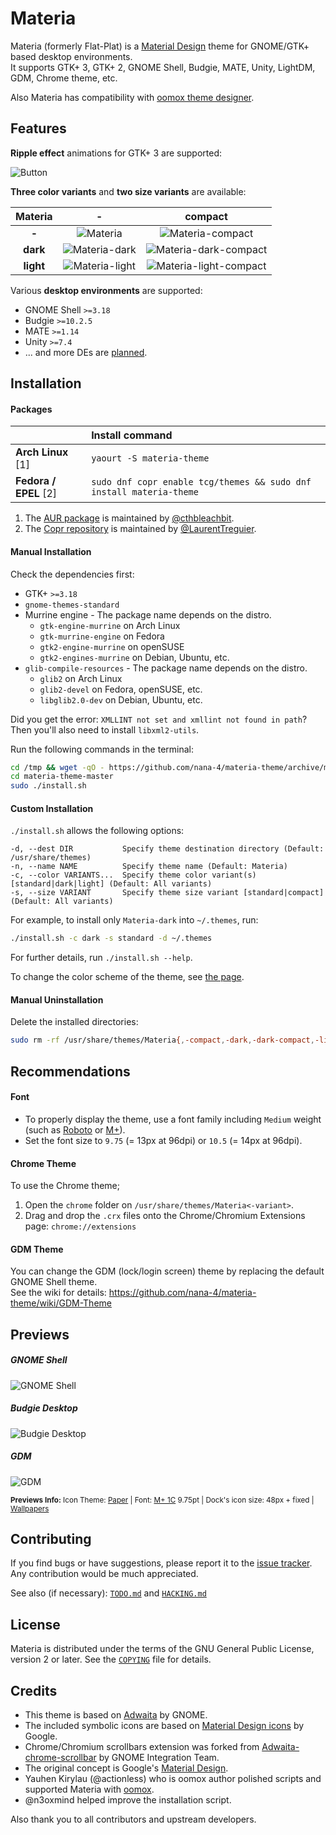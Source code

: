 # Materia

Materia (formerly Flat-Plat) is a [Material Design](https://material.io) theme for GNOME/GTK+ based desktop environments.  
It supports GTK+ 3, GTK+ 2, GNOME Shell, Budgie, MATE, Unity, LightDM, GDM, Chrome theme, etc.

Also Materia has compatibility with [oomox theme designer](https://github.com/actionless/oomox).

## Features

**Ripple effect** animations for GTK+ 3 are supported:

![Button](../images/Button.gif?raw=true)

**Three color variants** and **two size variants** are available:

| **Materia** | **-** | **compact** |
|:-:|:-:|:-:|
| **-** | ![Materia](../images/Materia.png?raw=true) | ![Materia-compact](../images/Materia-compact.png?raw=true) |
| **dark** | ![Materia-dark](../images/Materia-dark.png?raw=true) | ![Materia-dark-compact](../images/Materia-dark-compact.png?raw=true) |
| **light** | ![Materia-light](../images/Materia-light.png?raw=true) | ![Materia-light-compact](../images/Materia-light-compact.png?raw=true) |

Various **desktop environments** are supported:

- GNOME Shell `>=3.18`
- Budgie `>=10.2.5`
- MATE `>=1.14`
- Unity `>=7.4`
- ... and more DEs are [planned](TODO.md#supports).

## Installation

#### Packages

|| **Install command** |
|:-|:-|
| **Arch Linux** [1] | `yaourt -S materia-theme` |
| **Fedora / EPEL** [2] | `sudo dnf copr enable tcg/themes && sudo dnf install materia-theme` |

1. The [AUR package](https://aur.archlinux.org/packages/materia-theme/) is maintained by [@cthbleachbit](https://github.com/cthbleachbit).
2. The [Copr repository](https://copr.fedorainfracloud.org/coprs/tcg/themes/) is maintained by [@LaurentTreguier](https://github.com/LaurentTreguier).

#### Manual Installation

Check the dependencies first:

- GTK+ `>=3.18`
- `gnome-themes-standard`
- Murrine engine - The package name depends on the distro.
  - `gtk-engine-murrine` on Arch Linux
  - `gtk-murrine-engine` on Fedora
  - `gtk2-engine-murrine` on openSUSE
  - `gtk2-engines-murrine` on Debian, Ubuntu, etc.
- `glib-compile-resources` - The package name depends on the distro.
  - `glib2` on Arch Linux
  - `glib2-devel` on Fedora, openSUSE, etc.
  - `libglib2.0-dev` on Debian, Ubuntu, etc.

Did you get the error: `XMLLINT not set and xmllint not found in path`? Then you'll also need to install `libxml2-utils`.

Run the following commands in the terminal:

```sh
cd /tmp && wget -qO - https://github.com/nana-4/materia-theme/archive/master.tar.gz | tar xz
cd materia-theme-master
sudo ./install.sh
```

#### Custom Installation

`./install.sh` allows the following options:

```
-d, --dest DIR           Specify theme destination directory (Default: /usr/share/themes)
-n, --name NAME          Specify theme name (Default: Materia)
-c, --color VARIANTS...  Specify theme color variant(s) [standard|dark|light] (Default: All variants)
-s, --size VARIANT       Specify theme size variant [standard|compact] (Default: All variants)
```

For example, to install only `Materia-dark` into `~/.themes`, run:

```sh
./install.sh -c dark -s standard -d ~/.themes
```

For further details, run `./install.sh --help`.

To change the color scheme of the theme, see [the page](HACKING.md#changing-the-color-scheme-with-script).

#### Manual Uninstallation

Delete the installed directories:

```sh
sudo rm -rf /usr/share/themes/Materia{,-compact,-dark,-dark-compact,-light,-light-compact}
```

## Recommendations

#### Font

- To properly display the theme, use a font family including `Medium` weight (such as [Roboto](https://github.com/google/roboto) or [M+](https://mplus-fonts.osdn.jp)).
- Set the font size to `9.75` (= 13px at 96dpi) or `10.5` (= 14px at 96dpi).

#### Chrome Theme

To use the Chrome theme;

1. Open the `chrome` folder on `/usr/share/themes/Materia<-variant>`.
2. Drag and drop the `.crx` files onto the Chrome/Chromium Extensions page: `chrome://extensions`

#### GDM Theme

You can change the GDM (lock/login screen) theme by replacing the default GNOME Shell theme.  
See the wiki for details: https://github.com/nana-4/materia-theme/wiki/GDM-Theme

## Previews

##### GNOME Shell
![GNOME Shell](../images/gnome.png?raw=true)

##### Budgie Desktop
![Budgie Desktop](../images/budgie.png?raw=true)

##### GDM
![GDM](../images/gdm-unlock.png?raw=true)

<sub>**Previews Info:** Icon Theme: [Paper](https://github.com/snwh/paper-icon-theme) | Font: [M+ 1C](https://mplus-fonts.osdn.jp) 9.75pt | Dock's icon size: 48px + fixed | [Wallpapers](https://imgur.com/a/v2Ovx)</sub>

## Contributing

If you find bugs or have suggestions, please report it to the [issue tracker](https://github.com/nana-4/materia-theme/issues). Any contribution would be much appreciated.

See also (if necessary): [`TODO.md`](TODO.md) and [`HACKING.md`](HACKING.md)

## License

Materia is distributed under the terms of the GNU General Public License, version 2 or later. See the [`COPYING`](COPYING) file for details.

## Credits

- This theme is based on [Adwaita](HACKING.md#upstream-theme-sources) by GNOME.
- The included symbolic icons are based on [Material Design icons](https://github.com/google/material-design-icons) by Google.
- Chrome/Chromium scrollbars extension was forked from [Adwaita-chrome-scrollbar](https://github.com/gnome-integration-team/chrome-gnome-scrollbar) by GNOME Integration Team.
- The original concept is Google's [Material Design](https://material.io).
- Yauhen Kirylau (@actionless) who is oomox author polished scripts and supported Materia with [oomox](https://github.com/actionless/oomox).
- @n3oxmind helped improve the installation script.

Also thank you to all contributors and upstream developers.
